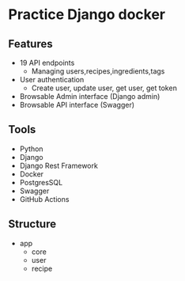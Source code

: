 # Practice Django docker

## Features
- 19 API endpoints
    - Managing users,recipes,ingredients,tags
- User authentication
    - Create user, update user, get user, get token
- Browsable Admin interface (Django admin)
- Browsable API interface (Swagger)

## Tools
- Python 
- Django
- Django Rest Framework
- Docker
- PostgresSQL
- Swagger
- GitHub Actions


## Structure
 - app
    - core
    - user
    - recipe

